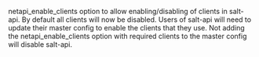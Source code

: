 netapi_enable_clients option to allow enabling/disabling of clients in salt-api.
By default all clients will now be disabled. Users of salt-api will need
to update their master config to enable the clients that they use. Not adding
the netapi_enable_clients option with required clients to the master config will
disable salt-api.
